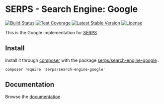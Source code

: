 SERPS - Search Engine: Google
=============================

[![Build Status](https://travis-ci.org/serp-spider/search-engine-google.svg?branch=master)](https://travis-ci.org/serp-spider/search-engine-google)
[![Test Coverage](https://codeclimate.com/github/serp-spider/search-engine-google/badges/coverage.svg)](https://codeclimate.com/github/serp-spider/search-engine-google/coverage)
[![Latest Stable Version](https://poser.pugx.org/serps/search-engine-google/version)](https://packagist.org/packages/serps/search-engine-google)
[![License](https://poser.pugx.org/serps/search-engine-google/license)](https://packagist.org/packages/serps/search-engine-google)


This is the Google implementation for [SERPS](https://github.com/serp-spider/serps)

Install
-------

Install it through [composer](https://getcomposer.org/) with the package 
[serps/search-engine-google](https://packagist.org/packages/serps/search-engine-google) : 

``composer require 'serps/search-engine-google'``


Documentation
-------------

Browse the [documentation](http://serp-spider.github.io/documentation/search-engine/google/)



